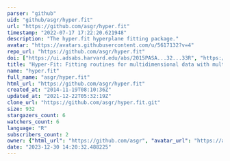 ```yaml
---
parser: "github"
uid: "github/asgr/hyper.fit"
url: "https://github.com/asgr/hyper.fit"
timestamp: "2022-07-17 17:22:20.621948"
description: "The hyper.fit hyperplane fitting package."
avatar: "https://avatars.githubusercontent.com/u/5617132?v=4"
repo_url: "https://github.com/asgr/hyper.fit"
doi: ["https://ui.adsabs.harvard.edu/abs/2015PASA...32...33R", "https://ui.adsabs.harvard.edu/abs/2016ascl.soft01002R/abstract"]
title: "Hyper-Fit: Fitting routines for multidimensional data with multivariate Gaussian uncertainties"
name: "hyper.fit"
full_name: "asgr/hyper.fit"
html_url: "https://github.com/asgr/hyper.fit"
created_at: "2014-11-19T08:10:36Z"
updated_at: "2021-12-22T05:32:19Z"
clone_url: "https://github.com/asgr/hyper.fit.git"
size: 932
stargazers_count: 6
watchers_count: 6
language: "R"
subscribers_count: 2
owner: {"html_url": "https://github.com/asgr", "avatar_url": "https://avatars.githubusercontent.com/u/5617132?v=4", "login": "asgr", "type": "User"}
date: "2023-12-30 14:20:32.488225"
---
```

